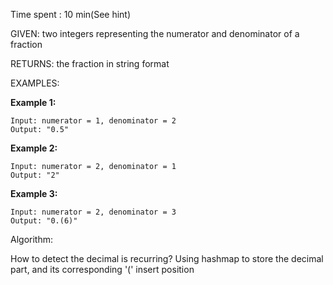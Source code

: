 Time spent :  10 min(See hint)

GIVEN: two integers representing the numerator and denominator of a fraction

RETURNS: the fraction in string format

EXAMPLES:

**Example 1:**

```
Input: numerator = 1, denominator = 2
Output: "0.5"
```

**Example 2:**

```
Input: numerator = 2, denominator = 1
Output: "2"
```

**Example 3:**

```
Input: numerator = 2, denominator = 3
Output: "0.(6)"
```

Algorithm:

How to detect the decimal is recurring? Using hashmap to store the decimal part, and its corresponding '(' insert position
